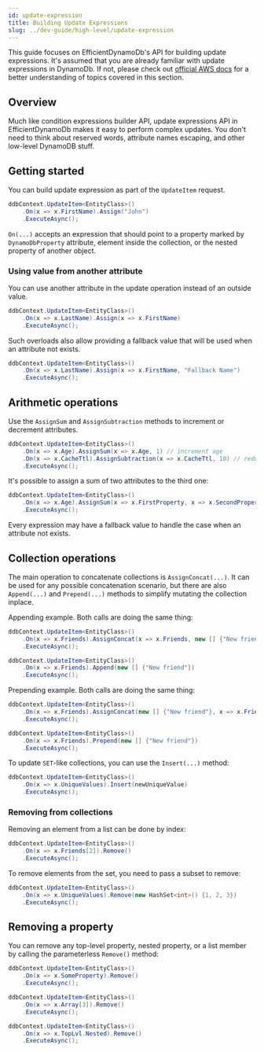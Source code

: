 ```yaml
---
id: update-expression
title: Building Update Expressions
slug: ../dev-guide/high-level/update-expression
---
```


This guide focuses on EfficientDynamoDb's API for building update expressions.
It's assumed that you are already familiar with update expressions in DynamoDb.
If not, please check out [official AWS docs](https://docs.aws.amazon.com/amazondynamodb/latest/developerguide/Expressions.UpdateExpressions.html) for a better understanding of topics covered in this section.

## Overview

Much like condition expressions builder API, update expressions API in EfficientDynamoDb makes it easy to perform complex updates.
You don't need to think about reserved words, attribute names escaping, and other low-level DynamoDB stuff.

## Getting started

You can build update expression as part of the `UpdateItem` request.

```csharp
ddbContext.UpdateItem<EntityClass>()
    .On(x => x.FirstName).Assign("John")
    .ExecuteAsync();
```

`On(...)` accepts an expression that should point to a property marked by `DynamoDbProperty` attribute, element inside the collection, or the nested property of another object.

### Using value from another attribute

You can use another attribute in the update operation instead of an outside value.

```csharp
ddbContext.UpdateItem<EntityClass>()
    .On(x => x.LastName).Assign(x => x.FirstName)
    .ExecuteAsync();
```

Such overloads also allow providing a fallback value that will be used when an attribute not exists.

```csharp
ddbContext.UpdateItem<EntityClass>()
    .On(x => x.LastName).Assign(x => x.FirstName, "Fallback Name")
    .ExecuteAsync();
```

## Arithmetic operations

Use the `AssignSum` and `AssignSubtraction` methods to increment or decrement attributes.

```csharp
ddbContext.UpdateItem<EntityClass>()
    .On(x => x.Age).AssignSum(x => x.Age, 1) // increment age
    .On(x => x.CacheTtl).AssignSubtraction(x => x.CacheTtl, 10) // reduce cache TTL by 10 (seconds)
    .ExecuteAsync();
```

It's possible to assign a sum of two attributes to the third one:

```csharp
ddbContext.UpdateItem<EntityClass>()
    .On(x => x.Age).AssignSum(x => x.FirstProperty, x => x.SecondProperty)
    .ExecuteAsync();
```

Every expression may have a fallback value to handle the case when an attribute not exists.

## Collection operations

The main operation to concatenate collections is `AssignConcat(...)`.
It can be used for any possible concatenation scenario, but there are also `Append(...)` and `Prepend(...)` methods to simplify mutating the collection inplace.

Appending example. Both calls are doing the same thing:

```csharp
ddbContext.UpdateItem<EntityClass>()
    .On(x => x.Friends).AssignConcat(x => x.Friends, new [] {"New friend"})
    .ExecuteAsync();

ddbContext.UpdateItem<EntityClass>()
    .On(x => x.Friends).Append(new [] {"New friend"})
    .ExecuteAsync();
```

Prepending example. Both calls are doing the same thing:

```csharp
ddbContext.UpdateItem<EntityClass>()
    .On(x => x.Friends).AssignConcat(new [] {"New friend"}, x => x.Friends)
    .ExecuteAsync();

ddbContext.UpdateItem<EntityClass>()
    .On(x => x.Friends).Prepend(new [] {"New friend"})
    .ExecuteAsync();
```

To update `SET`-like collections, you can use the `Insert(...)` method:

```csharp
ddbContext.UpdateItem<EntityClass>()
    .On(x => x.UniqueValues).Insert(newUniqueValue)
    .ExecuteAsync();
```

### Removing from collections

Removing an element from a list can be done by index:

```csharp
ddbContext.UpdateItem<EntityClass>()
    .On(x => x.Friends[2]).Remove()
    .ExecuteAsync();
```

To remove elements from the set, you need to pass a subset to remove:

```csharp
ddbContext.UpdateItem<EntityClass>()
    .On(x => x.UniqueValues).Remove(new HashSet<int>() {1, 2, 3})
    .ExecuteAsync();
```

## Removing a property

You can remove any top-level property, nested property, or a list member by calling the parameterless `Remove()` method:

```csharp
ddbContext.UpdateItem<EntityClass>()
    .On(x => x.SomeProperty).Remove()
    .ExecuteAsync();

ddbContext.UpdateItem<EntityClass>()
    .On(x => x.Array[3]).Remove()
    .ExecuteAsync();

ddbContext.UpdateItem<EntityClass>()
    .On(x => x.TopLvl.Nested).Remove()
    .ExecuteAsync();
```

